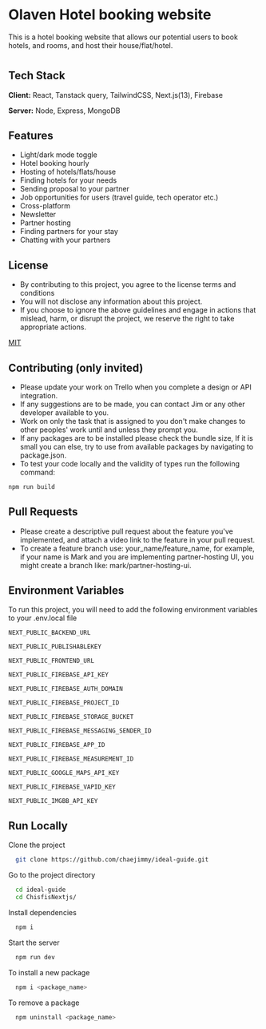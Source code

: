 
# Olaven Hotel booking website

This is a hotel booking website that allows our potential users to book hotels, and rooms, and host their house/flat/hotel. 




#


## Tech Stack

**Client:** React, Tanstack query, TailwindCSS, Next.js(13), Firebase

**Server:** Node, Express, MongoDB


## Features

- Light/dark mode toggle
- Hotel booking hourly
- Hosting of hotels/flats/house
- Finding hotels for your needs
- Sending proposal to your partner
- Job opportunities for users (travel guide, tech operator etc.)
- Cross-platform
- Newsletter
- Partner hosting
- Finding partners for your stay
- Chatting with your partners


## License
- By contributing to this project, you agree to the license terms and conditions
- You will not disclose any information about this project.
- If you choose to ignore the above guidelines and engage in actions that mislead, harm, or disrupt the project, we reserve the right to take appropriate actions.

[MIT](https://github.com/chaejimmy/ideal-guide/blob/main/LICENSE)

## Contributing (only invited)

- Please update your work on Trello when you complete a design or API integration.
- If any suggestions are to be made, you can contact Jim or any other developer available to you.
- Work on only the task that is assigned to you don't make changes to other peoples' work until and unless they prompt you.
- If any packages are to be installed please check the bundle size, If it is small you can else, try to use from available packages by navigating to package.json.
- To test your code locally and the validity of types run the following command:
```bash
npm run build
```
  
## Pull Requests
- Please create a descriptive pull request about the feature you've implemented, and attach a video link to the feature in your pull request.
- To create a feature branch use: your_name/feature_name, for example, if your name is Mark and you are implementing partner-hosting UI, you might create a branch like: mark/partner-hosting-ui.



## Environment Variables

To run this project, you will need to add the following environment variables to your .env.local file

`NEXT_PUBLIC_BACKEND_URL`

`NEXT_PUBLIC_PUBLISHABLEKEY`

`NEXT_PUBLIC_FRONTEND_URL`

`NEXT_PUBLIC_FIREBASE_API_KEY`

`NEXT_PUBLIC_FIREBASE_AUTH_DOMAIN`

`NEXT_PUBLIC_FIREBASE_PROJECT_ID`

`NEXT_PUBLIC_FIREBASE_STORAGE_BUCKET`

`NEXT_PUBLIC_FIREBASE_MESSAGING_SENDER_ID`

`NEXT_PUBLIC_FIREBASE_APP_ID`

`NEXT_PUBLIC_FIREBASE_MEASUREMENT_ID`

`NEXT_PUBLIC_GOOGLE_MAPS_API_KEY`

`NEXT_PUBLIC_FIREBASE_VAPID_KEY`

`NEXT_PUBLIC_IMGBB_API_KEY`






## Run Locally

Clone the project

```bash
  git clone https://github.com/chaejimmy/ideal-guide.git
```

Go to the project directory

```bash
  cd ideal-guide
  cd ChisfisNextjs/
```

Install dependencies

```bash
  npm i
```

Start the server

```bash
  npm run dev
```
To install a new package

```bash
  npm i <package_name>
```
To remove a package

```bash
  npm uninstall <package_name>
```

